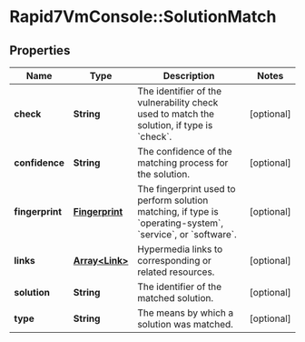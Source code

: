 # Rapid7VmConsole::SolutionMatch

## Properties
Name | Type | Description | Notes
------------ | ------------- | ------------- | -------------
**check** | **String** | The identifier of the vulnerability check used to match the solution, if type is &#x60;check&#x60;. | [optional] 
**confidence** | **String** | The confidence of the matching process for the solution. | [optional] 
**fingerprint** | [**Fingerprint**](Fingerprint.md) | The fingerprint used to perform solution matching, if type is &#x60;operating-system&#x60;, &#x60;service&#x60;, or &#x60;software&#x60;. | [optional] 
**links** | [**Array&lt;Link&gt;**](Link.md) | Hypermedia links to corresponding or related resources. | [optional] 
**solution** | **String** | The identifier of the matched solution. | [optional] 
**type** | **String** | The means by which a solution was matched. | [optional] 


